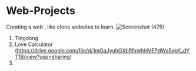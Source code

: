 # Web-Projects
Creating a web , like clone websites to learn.
![Screenshot (475)](https://github.com/user-attachments/assets/baeee589-2eb6-41b1-96b0-11b82b14b133)

1. Tingdong
2. Love Calculator (https://drive.google.com/file/d/1mOaJyuhGXbRfxwhHVEPdWs5xkK_dYT1B/view?usp=sharing)
3. 


